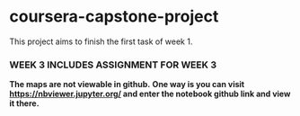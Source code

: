 # coursera-capstone-project
This project aims to finish the first task of week 1.
### WEEK 3 INCLUDES ASSIGNMENT FOR WEEK 3
**The maps are not viewable in github.**
**One way is you can visit https://nbviewer.jupyter.org/ and enter the notebook github link and view it there.**
